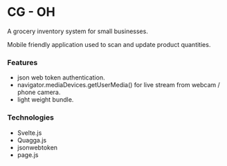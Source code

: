 # CG - OH

A grocery inventory system for small businesses.

Mobile friendly application used to scan and update product quantities.

### Features

- json web token authentication.
- navigator.mediaDevices.getUserMedia() for live stream from webcam / phone camera.
- light weight bundle.

### Technologies

- Svelte.js
- Quagga.js
- jsonwebtoken
- page.js
